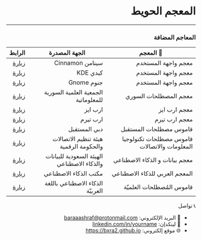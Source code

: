 <div dir="rtl">

# المعجم الحويط
---


 ### المعاجم المضافة

| 📘 المعجم                     | الجهة المصدرة              | الرابط                                  |
|------------------------------|----------------------------|------------------------------------------|
| معجم واجهة المستخدم | سينامن Cinnamon | [زيارة](https://github.com/linuxmint/cinnamon-translations/tree/master/po-export) |
| معجم واجهة المستخدم | كيدي KDE  | [زيارة](https://github.com/KDE) |
| معجم واجهة المستخدم | جنوم Gnome | [زيارة](https://gitlab.gnome.org/GNOME) |
| معجم المصطلحات السوري | الجمعية العلمية السورية للمعلوماتية| [زيارة](https://scs.org.sy/?q=ar%2Fscs%2Fpublications%2Fictdictionary) |
| معجم ارب ايز | ارب ايز | [زيارة](https://www.arabeyes.org/) |
| معجم ارب تيرم | ارب تيرم | [زيارة](https://arabterm.org/index.php?id=3&L=3) |
| قاموس مصطلحات المستقبل | دبي المستقبل| [زيارة](https://arabicglossary.dubaifuture.ae/ar/browse/) |
|قاموس مصطلحات تكنولوجيا المعلومات والاتصالات| هيئة تنظيم الاتصالات والحكومة الرقمية| [زيارة](https://tdra.gov.ae/ar/pages/ict-terminology-dictionary) |
|ﻣﻌﺠﻢ ﺑﻴﺎﻧﺎﺕ و ﺍﻟﺬﻛﺎء ﺍﻻﺻﻄﻨﺎﻋﻲ| الهيئة السعودية للبيانات والذكاء الاصطناعي| [زيارة](https://sdaia.gov.sa/en/MediaCenter/KnowledgeCenter/Pages/SDAIAPublications.aspx) |
|المعجم العربي للذكاء الاصطناعي| مكتب الذكاء الاصطناعي | [زيارة](https://ai.gov.ae/ar/ai-dictionary/) |
|قاموس المُصطلحات العلميّة| الذكاء الاصطناعي باللغة العربيّة | [زيارة](https://aiinarabic.com/glossary/) |
  











📞 تواصل

- 📧 البريد الإلكتروني: baraaashraf@protonmail.com  
- 🔗 لينكدإن: [linkedin.com/in/yourname](https://www.linkedin.com/in/baraa-sayed-85513719a/)
- 🌐 موقع إلكتروني: https://bxra2.github.io
